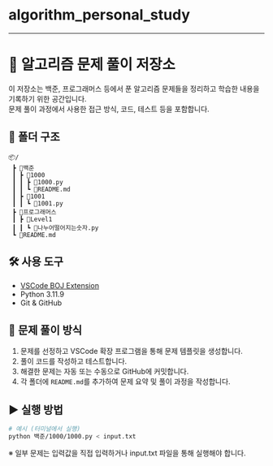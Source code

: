 # algorithm_personal_study

---

# 🧠 알고리즘 문제 풀이 저장소

이 저장소는 백준, 프로그래머스 등에서 푼 알고리즘 문제들을 정리하고 학습한 내용을 기록하기 위한 공간입니다.  
문제 풀이 과정에서 사용한 접근 방식, 코드, 테스트 등을 포함합니다.

## 📁 폴더 구조

```
📦/
 ┣ 📂백준
 ┃ ┣ 📂1000
 ┃ ┃ ┣ 📜1000.py
 ┃ ┃ ┗ 📜README.md
 ┃ ┣ 📂1001
 ┃ ┃ ┗ 📜1001.py
 ┣ 📂프로그래머스
 ┃ ┣ 📂Level1
 ┃ ┃ ┗ 📜나누어떨어지는숫자.py
 ┗ 📜README.md
```

## 🛠️ 사용 도구

- [VSCode BOJ Extension](https://marketplace.visualstudio.com/items?itemName=junwoo.boj-vscode)  
- Python 3.11.9 
- Git & GitHub  

## 🧩 문제 풀이 방식

1. 문제를 선정하고 VSCode 확장 프로그램을 통해 문제 템플릿을 생성합니다.
2. 풀이 코드를 작성하고 테스트합니다.
3. 해결한 문제는 자동 또는 수동으로 GitHub에 커밋합니다.
4. 각 폴더에 `README.md`를 추가하여 문제 요약 및 풀이 과정을 작성합니다.

## ▶️ 실행 방법

```bash
# 예시 (터미널에서 실행)
python 백준/1000/1000.py < input.txt
```

※ 일부 문제는 입력값을 직접 입력하거나 input.txt 파일을 통해 실행해야 합니다.